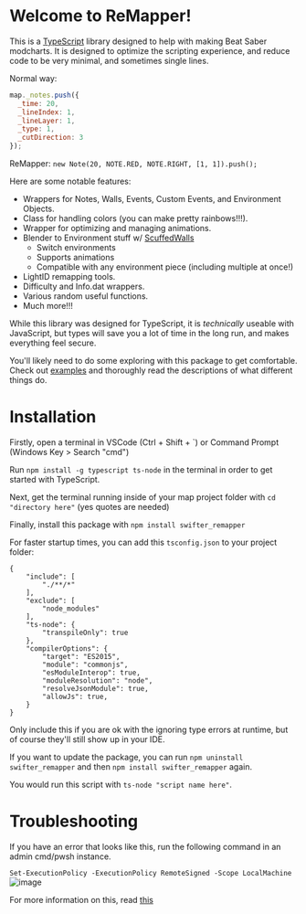 # Welcome to ReMapper!
This is a [TypeScript](https://www.typescriptlang.org/) library designed to help with making Beat Saber modcharts. It is designed to optimize the scripting experience, and reduce code to be very minimal, and sometimes single lines.

Normal way:
```js
map._notes.push({
  _time: 20,
  _lineIndex: 1,
  _lineLayer: 1,
  _type: 1,
  _cutDirection: 3
});
```
ReMapper: `new Note(20, NOTE.RED, NOTE.RIGHT, [1, 1]).push();`

Here are some notable features:
- Wrappers for Notes, Walls, Events, Custom Events, and Environment Objects.
- Class for handling colors (you can make pretty rainbows!!!).
- Wrapper for optimizing and managing animations.
- Blender to Environment stuff w/ [ScuffedWalls](https://github.com/thelightdesigner/ScuffedWalls)
    - Switch environments
    - Supports animations
    - Compatible with any environment piece (including multiple at once!)
- LightID remapping tools.
- Difficulty and Info.dat wrappers.
- Various random useful functions.
- Much more!!!

While this library was designed for TypeScript, it is *technically* useable with JavaScript, but types will save you a lot of time in the long run, and makes everything feel secure.

You'll likely need to do some exploring with this package to get comfortable. Check out [examples](https://github.com/Swifter1243/ReMapper/blob/master/examples.md) and thoroughly read the descriptions of what different things do.

# Installation

Firstly, open a terminal in VSCode (Ctrl + Shift + `) or Command Prompt (Windows Key > Search "cmd")

Run `npm install -g typescript ts-node` in the terminal in order to get started with TypeScript.

Next, get the terminal running inside of your map project folder with `cd "directory here"` (yes quotes are needed)

Finally, install this package with `npm install swifter_remapper`

For faster startup times, you can add this `tsconfig.json` to your project folder:
```jsonc
{
    "include": [
        "./**/*"
    ],
    "exclude": [
        "node_modules"
    ],
    "ts-node": {
        "transpileOnly": true
    },
    "compilerOptions": {
        "target": "ES2015",
        "module": "commonjs",
        "esModuleInterop": true,
        "moduleResolution": "node",
        "resolveJsonModule": true,
        "allowJs": true,
    }
}
```
Only include this if you are ok with the ignoring type errors at runtime, but of course they'll still show up in your IDE.

If you want to update the package, you can run `npm uninstall swifter_remapper` and then `npm install swifter_remapper` again.

You would run this script with `ts-node "script name here"`.

# Troubleshooting

If you have an error that looks like this, run the following command in an admin cmd/pwsh instance.

`Set-ExecutionPolicy -ExecutionPolicy RemoteSigned -Scope LocalMachine`
![image](https://media.discordapp.net/attachments/878480179528351775/950766613676834906/unknown.png?width=1025&height=95) 

For more information on this, read [this](https://go.microsoft.com/fwlink/?LinkID=135170)